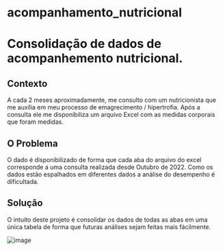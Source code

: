 # acompanhamento_nutricional

# Consolidação de dados de acompanhemento nutricional.

## Contexto
 A cada 2 meses aproximadamente, me consulto com um nutricionista que me auxília em meu processo de emagrecimento / hipertrofia. 
  Após a consulta ele me disponibiliza um arquivo Excel com as medidas corporais que foram medidas. 
  
## O Problema
O dado é disponibilizado de forma que cada aba do arquivo do excel corresponde a uma consulta realizada desde Outubro de 2022. 
Como os dados estão espalhados em diferentes dados a análise do desempenho é dificultada. 

## Solução
O intuito deste projeto é consolidar os dados de todas as abas em uma única tabela de forma que futuras análises sejam feitas mais fácilmente.

![image](https://github.com/marcelo1214/acompanhamento_nutricional/assets/74847223/9a070a06-4775-4b64-bd4e-1ad4d1cc2a6b)

